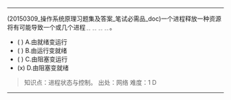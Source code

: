---
(20150309_操作系统原理习题集及答案_笔试必需品_doc)一个进程释放一种资源将有可能导致一个或几个进程﹎﹎﹎﹎。
- ( ) A.由就绪变运行 
- ( ) B.由运行变就绪 
- ( ) C.由阻塞变运行 
- (x) D.由阻塞变就绪

> 知识点：进程状态与控制。
> 出处：网络
> 难度：1
> D

---